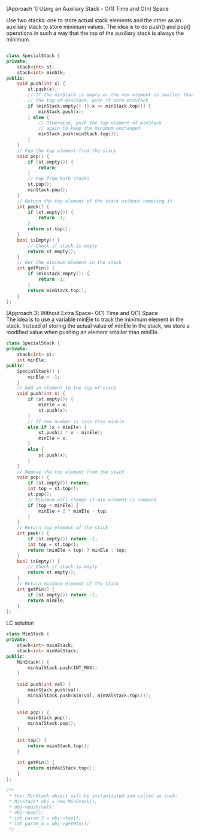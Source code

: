 <p>[Approach 1] Using an Auxiliary Stack - O(1) Time and O(n) Space
<p>Use two stacks: one to store actual stack elements and the other as an auxiliary stack to store minimum values. The idea is to do push() and pop() operations in such a way that the top of the auxiliary stack is always the minimum.</p></p>

```cpp

class SpecialStack {
private:
    stack<int> st;
    stack<int> minStk;
public:
    void push(int x) {
        st.push(x);
        // If the minStack is empty or the new element is smaller than 
        // the top of minStack, push it onto minStack
        if (minStack.empty() || x <= minStack.top()) {
            minStack.push(x);
        } else {
            // Otherwise, push the top element of minStack 
            // again to keep the minimum unchanged
            minStack.push(minStack.top());
        }
    }
    // Pop the top element from the stack
    void pop() {
        if (st.empty()) {
            return;
        }
        // Pop from both stacks
        st.pop();
        minStack.pop();
    }
    // Return the top element of the stack without removing it
    int peek() {
        if (st.empty()) {
            return -1;
        }
        return st.top();
    }
    bool isEmpty() {
        // Check if stack is empty
        return st.empty();
    }
    // Get the minimum element in the stack
    int getMin() {
        if (minStack.empty()) {
            return -1;
        }
        return minStack.top();
    }
};
```

<p>[Approach 3] Without Extra Space- O(1) Time and O(1) Space
<br>The idea is to use a variable minEle to track the minimum element in the stack. Instead of storing the actual value of minEle in the stack, we store a modified value when pushing an element smaller than minEle.</p>

```cpp
class SpecialStack {
private:
    stack<int> st;
    int minEle; 
public:
    SpecialStack() {
        minEle = -1;
    }
    // Add an element to the top of stack
    void push(int x) {
        if (st.empty()) {
            minEle = x;
            st.push(x);
        }
        // If new number is less than minEle
        else if (x < minEle) {
            st.push(2 * x - minEle);
            minEle = x;
        }
        else {
            st.push(x);
        }
    }
    // Remove the top element from the stack
    void pop() {
        if (st.empty()) return;
        int top = st.top();
        st.pop();
        // Minimum will change if min element is removed
        if (top < minEle) {
            minEle = 2 * minEle - top;
        }
    }
    // Return top element of the stack
    int peek() {
        if (st.empty()) return -1;
        int top = st.top();
        return (minEle > top) ? minEle : top;
    }
    bool isEmpty() {
        // Check if stack is empty
        return st.empty();
    }
    // Return minimum element of the stack
    int getMin() {
        if (st.empty()) return -1;
        return minEle;
    }
};

```

<p>LC solution</p>

```cpp
class MinStack {
private: 
    stack<int> mainStack;
    stack<int> minValStack;
public:
    MinStack() {
        minValStack.push(INT_MAX);
    }
    
    void push(int val) {
        mainStack.push(val);
        minValStack.push(min(val, minValStack.top()));
    }
    
    void pop() {
        mainStack.pop();
        minValStack.pop();
    }
    
    int top() {
        return mainStack.top();
    }
    
    int getMin() {
        return minValStack.top();
    }
};

/**
 * Your MinStack object will be instantiated and called as such:
 * MinStack* obj = new MinStack();
 * obj->push(val);
 * obj->pop();
 * int param_3 = obj->top();
 * int param_4 = obj->getMin();
 */
